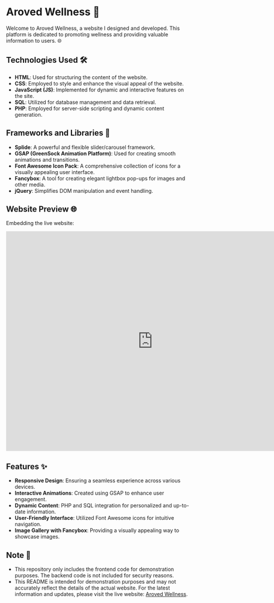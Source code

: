 # Aroved Wellness 🌿

Welcome to Aroved Wellness, a website I designed and developed. This platform is dedicated to promoting wellness and providing valuable information to users. 🌐

## Technologies Used 🛠️

- **HTML**: Used for structuring the content of the website.
- **CSS**: Employed to style and enhance the visual appeal of the website.
- **JavaScript (JS)**: Implemented for dynamic and interactive features on the site.
- **SQL**: Utilized for database management and data retrieval.
- **PHP**: Employed for server-side scripting and dynamic content generation.

## Frameworks and Libraries 🚀

- **Splide**: A powerful and flexible slider/carousel framework.
- **GSAP (GreenSock Animation Platform)**: Used for creating smooth animations and transitions.
- **Font Awesome Icon Pack**: A comprehensive collection of icons for a visually appealing user interface.
- **Fancybox**: A tool for creating elegant lightbox pop-ups for images and other media.
- **jQuery**: Simplifies DOM manipulation and event handling.

## Website Preview 🌐

Embedding the live website:

<iframe src="https://arovedwellness.com" width="800" height="600" frameborder="0" scrolling="no"></iframe>

## Features ✨

- **Responsive Design**: Ensuring a seamless experience across various devices.
- **Interactive Animations**: Created using GSAP to enhance user engagement.
- **Dynamic Content**: PHP and SQL integration for personalized and up-to-date information.
- **User-Friendly Interface**: Utilized Font Awesome icons for intuitive navigation.
- **Image Gallery with Fancybox**: Providing a visually appealing way to showcase images.

## Note 📝

- This repository only includes the frontend code for demonstration purposes. The backend code is not included for security reasons.
- This README is intended for demonstration purposes and may not accurately reflect the details of the actual website. For the latest information and updates, please visit the live website: [Aroved Wellness](https://arovedwellness.com).
